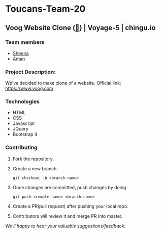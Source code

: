 # Toucans-Team-20 
Voog Website Clone ([:link:](https://chingu-voyage5.github.io/Toucans-Team-20)) | Voyage-5 | chingu.io
---
### Team members
- [Sheena](https://github.com/sheenapercy)
- [Aman](https://github.com/adsingh14)

### Project Description:
We've decided to make clone of a website.
Official link: https://www.voog.com

### Technologies
- HTML
- CSS
- Javascript
- JQuery
- Bootstrap 4

### Contributing
1. Fork the repository.
2. Create a new branch.

    `git checkout -b <branch-name>`

3. Once changes are committed, push changes by doing 
    
    `git push <remote-name> <branch-name>`

4. Create a PR(pull request) after pushing your local repo.
5. Contributors will review it and merge PR into master.

_We'll happy to hear your valuable suggestions/feedback._
